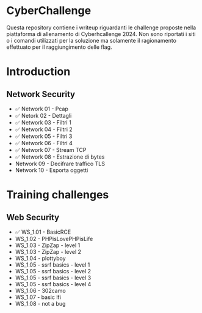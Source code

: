 # CyberChallenge
Questa repository contiene i writeup riguardanti le challenge proposte nella piattaforma di allenamento di Cyberhcallenge 2024.
Non sono riportati i siti o i comandi utilizzati per la soluzione ma solamente il ragionamento effettuato per il raggiungimento delle flag.

# Introduction

## Network Security

* ✅ Network 01 - Pcap
* ✅ Netork 02 - Dettagli
* ✅ Network 03 - Filtri 1
* ✅ Network 04 - Filtri 2
* ✅ Network 05 - Filtri 3
* ✅ Network 06 - Filtri 4
* ✅ Network 07 - Stream TCP
* ✅ Network 08 - Estrazione di bytes
* Network 09 - Decifrare traffico TLS
* Network 10 - Esporta oggetti

# Training challenges
## Web Security

* ✅ WS_1.01 - BasicRCE
* WS_1.02 - PHPisLovePHPisLife
* WS_1.03 - ZipZap - level 1
* WS_1.03 - ZipZap - level 2
* WS_1.04 - plottyboy
* WS_1.05 - ssrf basics - level 1
* WS_1.05 - ssrf basics - level 2
* WS_1.05 - ssrf basics - level 3
* WS_1.05 - ssrf basics - level 4
* WS_1.06 - 302camo
* WS_1.07 - basic lfi
* WS_1.08 - not a bug

